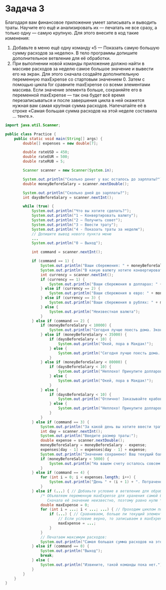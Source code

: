 # Задача 3

Благодаря вам финансовое приложение умеет записывать и выводить траты. Научите его ещё и анализировать их — печатать не все сразу, а только одну — самую крупную. Для этого внесите в код такие изменения:
1. Добавьте в меню ещё одну команду «5 — Показать самую большую сумму расходов за неделю». В тело программы допишите дополнительное ветвление для её обработки.
2. При выполнении новой команды приложение должно найти в массиве расходов за неделю самое большое значение и вывести его на экран. Для этого сначала создайте дополнительную переменную maxExpense со стартовым значением 0. Затем с помощью цикла for сравните maxExpense со всеми элементами массива. Если значение элемента больше, сохраняйте его в переменной maxExpense — так она будет всё время перезаписываться и после завершения цикла в ней окажется нужная вам самая крупная сумма расходов. Напечатайте её в строке «Самая большая сумма расходов на этой неделе составила ... тенге.».
```java
import java.util.Scanner;

public class Practice {
    public static void main(String[] args) {
        double[] expenses = new double[7];

        double rateUSD = 450;
        double rateEUR = 500;
        double rateRUB = 5;

        Scanner scanner = new Scanner(System.in);

        System.out.println("Сколько денег у вас осталось до зарплаты?");
        double moneyBeforeSalary = scanner.nextDouble();

        System.out.println("Сколько дней до зарплаты?");
        int daysBeforeSalary = scanner.nextInt();

        while (true) {
            System.out.println("Что вы хотите сделать?");
            System.out.println("1 — Конвертировать валюту");
            System.out.println("2 — Получить совет");
            System.out.println("3 — Ввести трату");
            System.out.println("4 - Показать траты за неделю");
            // Допишите вывод нового пункта меню
            ...
            System.out.println("0 — Выход");

            int command = scanner.nextInt();

            if (command == 1) {
                System.out.println("Ваши сбережения: " + moneyBeforeSalary + " KZT");
                System.out.println("В какую валюту хотите конвертировать? Доступные варианты: 1 - USD, 2 - EUR, 3 - RUB.");
                int currency = scanner.nextInt();
                if (currency == 1) {
                    System.out.println("Ваши сбережения в долларах: " + moneyBeforeSalary / rateUSD);
                } else if (currency == 2) {
                    System.out.println("Ваши сбережения в евро: " + moneyBeforeSalary / rateEUR);
                } else if (currency == 3) {
                    System.out.println("Ваши сбережения в рублях: " + moneyBeforeSalary / rateRUB);
                } else {
                    System.out.println("Неизвестная валюта");
                }
            } else if (command == 2) {
                if (moneyBeforeSalary < 10000) {
                    System.out.println("Сегодня лучше поесть дома. Экономьте, и вы дотянете до зарплаты!");
                } else if (moneyBeforeSalary < 35000) {
                    if (daysBeforeSalary < 10) {
                        System.out.println("Окей, пора в Макдак!");
                    } else {
                        System.out.println("Сегодня лучше поесть дома. Экономьте, и вы дотянете до зарплаты!");
                    }
                } else if (moneyBeforeSalary < 80000) {
                    if (daysBeforeSalary < 10) {
                        System.out.println("Неплохо! Прикупите долларов и зайдите поужинать в классное место. :)");
                    } else {
                        System.out.println("Окей, пора в Макдак!");
                    }
                } else {
                    if (daysBeforeSalary < 10) {
                        System.out.println("Отлично! Заказывайте крабов!");
                    } else {
                        System.out.println("Неплохо! Прикупите долларов и зайдите поужинать в классное место. :)");
                    }
                }
            } else if (command == 3) {
                System.out.println("За какой день вы хотите ввести трату: 1-ПН, 2-ВТ, 3-СР, 4-ЧТ, 5-ПТ, 6-СБ, 7-ВС?");
                int day = scanner.nextInt();
                System.out.println("Введите размер траты:");
                double expense = scanner.nextDouble();
                moneyBeforeSalary = moneyBeforeSalary - expense;
                expenses[day - 1] = expenses[day - 1] + expense;
                System.out.println("Значение сохранено! Ваш текущий баланс в тенге: " + moneyBeforeSalary);
                if (moneyBeforeSalary < 5000) {
                    System.out.println("На вашем счету осталось совсем немного. Стоит начать экономить!");
                }
            } else if (command == 4) {
                for (int i = 0; i < expenses.length; i++) {
                    System.out.println("День " + (i + 1) + ". Потрачено " + expenses[i] + " тенге");
                }
            } else if (...) { // Добавьте условие в ветвление для обработки новой команды
                /* Объявляем переменную maxExpense для хранения самой большой суммы расходов. 
                   Сначала её значение неизвестно, поэтому равно нулю */
                double maxExpense = 0;
                for (int i = ...; i < ...; ...) { // Проходим циклом по всему массиву трат
                    if (...) { // Сравниваем, больше ли текущий элемент массива значения maxExpense
                        // Если условие верно, то записываем в maxExpense значение текущего элемента массива
                        maxExpense = ...;
                    }
                }
                // Печатаем максимум расходов:
                System.out.println("Самая большая сумма расходов на этой неделе составила " + ... + " тенге.");
            } else if (command == 0) {
                System.out.println("Выход");
                break;
            } else {
                System.out.println("Извините, такой команды пока нет.");
            }
        }
    }
}
```